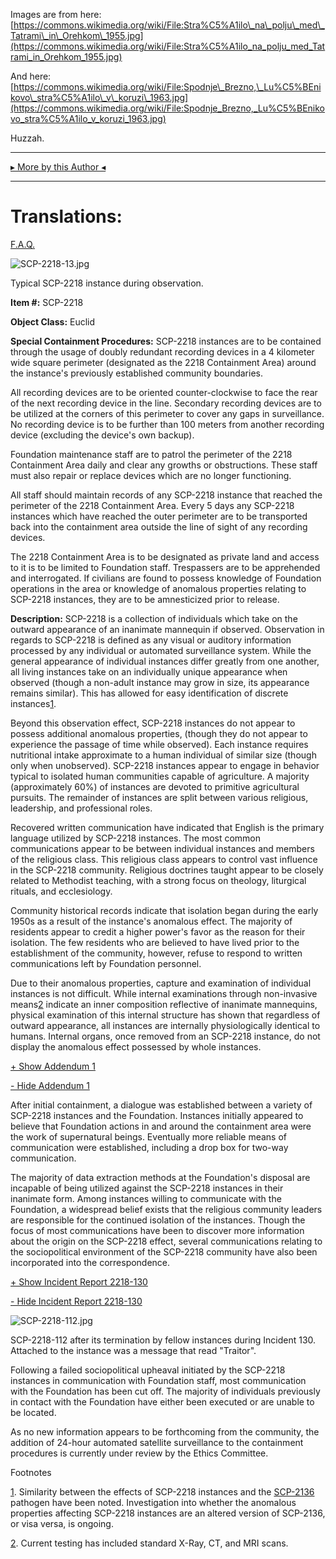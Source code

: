 Images are from here: [https://commons.wikimedia.org/wiki/File:Stra%C5%A1ilo\_na\_polju\_med\_Tatrami\_in\_Orehkom\_1955.jpg](https://commons.wikimedia.org/wiki/File:Stra%C5%A1ilo_na_polju_med_Tatrami_in_Orehkom_1955.jpg)

And here: [https://commons.wikimedia.org/wiki/File:Spodnje\_Brezno,\_Lu%C5%BEnikovo\_stra%C5%A1ilo\_v\_koruzi\_1963.jpg](https://commons.wikimedia.org/wiki/File:Spodnje_Brezno,_Lu%C5%BEnikovo_stra%C5%A1ilo_v_koruzi_1963.jpg)

Huzzah.

* * *

[▸ More by this Author ◂](http://www.scp-wiki.net/dr-cimmerian-s-personnel-file)

* * *

Translations:
=============

[F.A.Q.](http://www.scp-wiki.net/component:info-ayers)

![SCP-2218-13.jpg](http://scp-wiki.wdfiles.com/local--files/scp-2218/SCP-2218-13.jpg)

Typical SCP-2218 instance during observation.

**Item #:** SCP-2218

**Object Class:** Euclid

**Special Containment Procedures:** SCP-2218 instances are to be contained through the usage of doubly redundant recording devices in a 4 kilometer wide square perimeter (designated as the 2218 Containment Area) around the instance's previously established community boundaries.

All recording devices are to be oriented counter-clockwise to face the rear of the next recording device in the line. Secondary recording devices are to be utilized at the corners of this perimeter to cover any gaps in surveillance. No recording device is to be further than 100 meters from another recording device (excluding the device's own backup).

Foundation maintenance staff are to patrol the perimeter of the 2218 Containment Area daily and clear any growths or obstructions. These staff must also repair or replace devices which are no longer functioning.

All staff should maintain records of any SCP-2218 instance that reached the perimeter of the 2218 Containment Area. Every 5 days any SCP-2218 instances which have reached the outer perimeter are to be transported back into the containment area outside the line of sight of any recording devices.

The 2218 Containment Area is to be designated as private land and access to it is to be limited to Foundation staff. Trespassers are to be apprehended and interrogated. If civilians are found to possess knowledge of Foundation operations in the area or knowledge of anomalous properties relating to SCP-2218 instances, they are to be amnesticized prior to release.

**Description:** SCP-2218 is a collection of individuals which take on the outward appearance of an inanimate mannequin if observed. Observation in regards to SCP-2218 is defined as any visual or auditory information processed by any individual or automated surveillance system. While the general appearance of individual instances differ greatly from one another, all living instances take on an individually unique appearance when observed (though a non-adult instance may grow in size, its appearance remains similar). This has allowed for easy identification of discrete instances[1](javascript:;).

Beyond this observation effect, SCP-2218 instances do not appear to possess additional anomalous properties, (though they do not appear to experience the passage of time while observed). Each instance requires nutritional intake approximate to a human individual of similar size (though only when unobserved). SCP-2218 instances appear to engage in behavior typical to isolated human communities capable of agriculture. A majority (approximately 60%) of instances are devoted to primitive agricultural pursuits. The remainder of instances are split between various religious, leadership, and professional roles.

Recovered written communication have indicated that English is the primary language utilized by SCP-2218 instances. The most common communications appear to be between individual instances and members of the religious class. This religious class appears to control vast influence in the SCP-2218 community. Religious doctrines taught appear to be closely related to Methodist teaching, with a strong focus on theology, liturgical rituals, and ecclesiology.

Community historical records indicate that isolation began during the early 1950s as a result of the instance's anomalous effect. The majority of residents appear to credit a higher power's favor as the reason for their isolation. The few residents who are believed to have lived prior to the establishment of the community, however, refuse to respond to written communications left by Foundation personnel.

Due to their anomalous properties, capture and examination of individual instances is not difficult. While internal examinations through non-invasive means[2](javascript:;) indicate an inner composition reflective of inanimate mannequins, physical examination of this internal structure has shown that regardless of outward appearance, all instances are internally physiologically identical to humans. Internal organs, once removed from an SCP-2218 instance, do not display the anomalous effect possessed by whole instances.

[+ Show Addendum 1](javascript:;)

[\- Hide Addendum 1](javascript:;)

After initial containment, a dialogue was established between a variety of SCP-2218 instances and the Foundation. Instances initially appeared to believe that Foundation actions in and around the containment area were the work of supernatural beings. Eventually more reliable means of communication were established, including a drop box for two-way communication.

The majority of data extraction methods at the Foundation's disposal are incapable of being utilized against the SCP-2218 instances in their inanimate form. Among instances willing to communicate with the Foundation, a widespread belief exists that the religious community leaders are responsible for the continued isolation of the instances. Though the focus of most communications have been to discover more information about the origin on the SCP-2218 effect, several communications relating to the sociopolitical environment of the SCP-2218 community have also been incorporated into the correspondence.

[+ Show Incident Report 2218-130](javascript:;)

[\- Hide Incident Report 2218-130](javascript:;)

![SCP-2218-112.jpg](http://scp-wiki.wdfiles.com/local--files/scp-2218/SCP-2218-112.jpg)

SCP-2218-112 after its termination by fellow instances during Incident 130. Attached to the instance was a message that read "Traitor".

Following a failed sociopolitical upheaval initiated by the SCP-2218 instances in communication with Foundation staff, most communication with the Foundation has been cut off. The majority of individuals previously in contact with the Foundation have either been executed or are unable to be located.

As no new information appears to be forthcoming from the community, the addition of 24-hour automated satellite surveillance to the containment procedures is currently under review by the Ethics Committee.

Footnotes

[1](javascript:;). Similarity between the effects of SCP-2218 instances and the [SCP-2136](/scp-2136) pathogen have been noted. Investigation into whether the anomalous properties affecting SCP-2218 instances are an altered version of SCP-2136, or visa versa, is ongoing.

[2](javascript:;). Current testing has included standard X-Ray, CT, and MRI scans.